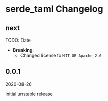 # serde_taml Changelog

<!-- markdownlint-disable no-trailing-punctuation -->

## next

TODO: Date

- **Breaking**:
  - Changed license to `MIT OR Apache-2.0`

## 0.0.1

2020-08-26

Initial unstable release
